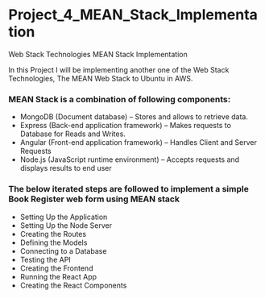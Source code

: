 # Project_4_MEAN_Stack_Implementation
Web Stack Technologies MEAN Stack Implementation

In this Project I will be implementing another one of the Web Stack Technologies, The MEAN Web Stack to Ubuntu in AWS. 
### MEAN Stack is a combination of following components:

*  MongoDB (Document database) – Stores and allows to retrieve data.
* Express (Back-end application framework) – Makes requests to Database for Reads and Writes.
* Angular (Front-end application framework) – Handles Client and Server Requests
* Node.js (JavaScript runtime environment) – Accepts requests and displays results to end user

### The below iterated steps are followed to implement  a simple Book Register web form using MEAN stack

*  Setting Up the Application
* Setting Up the Node Server
* Creating the Routes
* Defining the Models
* Connecting to a Database
* Testing the API
* Creating the Frontend
* Running the React App
* Creating the React Components